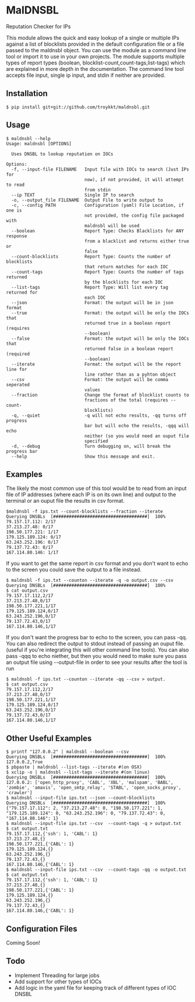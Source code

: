 # MalDNSBL 
Reputation Checker for IPs

This module allows the quick and easy lookup of a single or multiple IPs
against a list of blocklists provided in the default configuration file
or a file passed to the maldnsbl object.  You can use the module as a command
line tool or import it to use in your own projects.  The module supports multiple
types of report types (boolean, blocklist-count,count-tags,list-tags) which are
explained in more depth in the documentation.  The command line tool accepts file input,
single ip input, and stdin if neither are provided.

## Installation

```
$ pip install git+git://github.com/troykkt/maldnsbl.git
```

## Usage

```
$ maldnsbl --help
Usage: maldnsbl [OPTIONS]

  Uses DNSBL to lookup reputation on IOCs

Options:
  -f, --input-file FILENAME   Input file with IOCs to search (Just IPs for
                              now), if not provided, it will attempt to read
                              from stdin
  --ip TEXT                   Single IP to search
  -o, --output_file FILENAME  Output File to write output to
  -c, --config PATH           Configuration (yaml) File Location, if one is
                              not provided, the config file packaged with
                              maldnsbl will be used
  --boolean                   Report Type: Checks Blacklists for ANY response
                              from a blacklist and returns either true or
                              false
  --count-blocklists          Report Type: Counts the number of blocklists
                              that return matches for each IOC
  --count-tags                Report Type: Counts the number of tags returned
                              by the blocklists for each IOC
  --list-tags                 Report Type: Will list every tag returned for
                              each IOC
  --json                      Format: the output will be in json format
  --true                      Format: the output will be only the IOCs that
                              returned true in a boolean report (requires
                              --boolean)
  --false                     Format: the output will be only the IOCs that
                              returned false in a boolean report (required
                              --boolean)
  --iterate                   Format: the output will be the report line for
                              line rather than as a pyhton object
  --csv                       Format: the output will be comma seperated
                              values
  --fraction                  Change the format of blocklist counts to
                              fractions of the total (requires --count-
                              blocklists)
  -q, --quiet                 -q will not echo results, -qq turns off progress
                              bar but will echo the results, -qqq will echo
                              neither (so you would need an ouput file
                              specified
  -d, --debug                 Turn debugging on, will break the progress bar
  --help                      Show this message and exit.
```

## Examples

The likely the most common use of this tool would be to read from an input file
of IP addresses (where each IP is on its own line) and output to the terminal or an ouput file the
results in csv format.
```
$maldnsbl -f ips.txt --count-blocklists --fraction --iterate
Querying DNSBLs  [####################################]  100%             
79.157.17.112: 2/17
37.213.27.48: 0/17
198.50.177.221: 1/17
179.125.189.124: 0/17
63.243.252.196: 0/17
79.137.72.43: 0/17
167.114.80.146: 1/17 
```

If you want to get the same report in csv format and you don't want to echo to the screen
you could save the output to a file instead.

```
$ maldnsbl -f ips.txt --counton --iterate -q -o output.csv --csv
Querying DNSBLs  [####################################]  100% 
$ cat output.csv
79.157.17.112,2/17
37.213.27.48,0/17
198.50.177.221,1/17
179.125.189.124,0/17
63.243.252.196,0/17
79.137.72.43,0/17
167.114.80.146,1/17
```

If you don't want the progress bar to echo to the screen, you can pass -qq.
You can also redirect the output to stdout instead of passing an ouput file.
(useful if you're integrating this will other command line tools).
You can also pass -qqq to echo niether, but then you would need to make sure you pass
an output file using --output-file in order to see your results after the tool is run

```
$ maldnsbl -f ips.txt --counton --iterate -qq --csv > output.
$ cat output.csv
79.157.17.112,2/17
37.213.27.48,0/17
198.50.177.221,1/17
179.125.189.124,0/17
63.243.252.196,0/17
79.137.72.43,0/17
167.114.80.146,1/17
```
## Other Useful Examples
```
$ printf "127.0.0.2" | maldnsbl --boolean --csv
Querying DNSBLs  [####################################]  100%
127.0.0.2,True
$ pbpaste | maldnsbl --list-tags --iterate #(on OSX)
$ xclip -o | maldnsbl --list-tags --iterate #(on linux)
Querying DNSBLs  [####################################]  100%             
127.0.0.2: ['open_http_proxy', 'CABL', 'XBL', 'malspam', 'BABL', 'zombie', 'amavis', 'open_smtp_relay', 'STABL', 'open_socks_proxy', 'crawler']
$ maldnsbl --input-file ips.txt --json --count-blocklists
Querying DNSBLs  [####################################]  100%             
{"79.157.17.112": 2, "37.213.27.48": 0, "198.50.177.221": 1, "179.125.189.124": 0, "63.243.252.196": 0, "79.137.72.43": 0, "167.114.80.146": 1}
$ maldnsbl --input-file ips.txt --csv  --count-tags -q > output.txt
$ cat output.txt
79.157.17.112,{'ssh': 1, 'CABL': 1}
37.213.27.48,{}
198.50.177.221,{'CABL': 1}
179.125.189.124,{}
63.243.252.196,{}
79.137.72.43,{}
167.114.80.146,{'CABL': 1}
$ maldnsbl --input-file ips.txt --csv  --count-tags -qq -o output.txt
$ cat output.txt
79.157.17.112,{'ssh': 1, 'CABL': 1}
37.213.27.48,{}
198.50.177.221,{'CABL': 1}
179.125.189.124,{}
63.243.252.196,{}
79.137.72.43,{}
167.114.80.146,{'CABL': 1}
```

## Configuration Files

Coming Soon!


## Todo
* Implement Threading for large jobs
* Add support for other types of IOCs
* Add logic in the yaml file for keeping track of different types of IOC DNSBL
